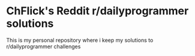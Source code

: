 # ChFlick's Reddit r/dailyprogrammer solutions

This is my personal repository where i keep my solutions to r/dailyprogrammer challenges
